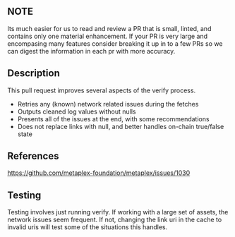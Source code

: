 ## NOTE
Its much easier for us to read and review a PR that is small, linted, and contains only one material enhancement. If your PR is very large and encompasing many features consider breaking it up in to a few PRs so we can digest the information in each pr with more accuracy.

## Description

This pull request improves several aspects of the verify process. 
- Retries any (known) network related issues during the fetches
- Outputs cleaned log values without nulls
- Presents all of the issues at the end, with some recommendations
- Does not replace links with null, and better handles on-chain true/false state

## References

https://github.com/metaplex-foundation/metaplex/issues/1030

## Testing

Testing involves just running verify. If working with a large set of assets, the network issues seem frequent.  If not, changing the link uri in the cache to invalid uris will test some of the situations this handles.

